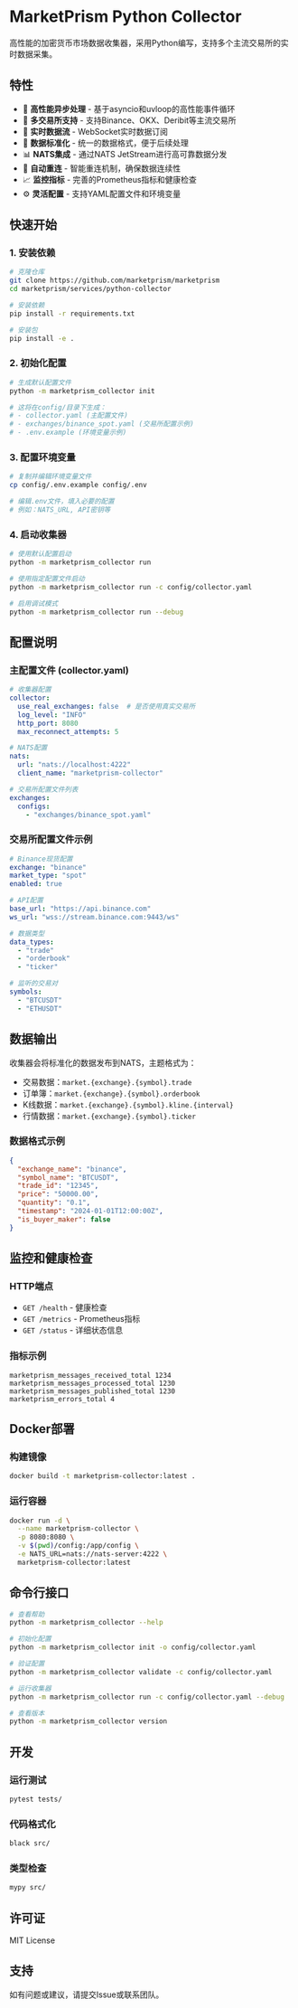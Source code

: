 # MarketPrism Python Collector

高性能的加密货币市场数据收集器，采用Python编写，支持多个主流交易所的实时数据采集。

## 特性

- 🚀 **高性能异步处理** - 基于asyncio和uvloop的高性能事件循环
- 🔗 **多交易所支持** - 支持Binance、OKX、Deribit等主流交易所
- 📡 **实时数据流** - WebSocket实时数据订阅
- 🎯 **数据标准化** - 统一的数据格式，便于后续处理
- 📊 **NATS集成** - 通过NATS JetStream进行高可靠数据分发
- 🔄 **自动重连** - 智能重连机制，确保数据连续性
- 📈 **监控指标** - 完善的Prometheus指标和健康检查
- ⚙️ **灵活配置** - 支持YAML配置文件和环境变量

## 快速开始

### 1. 安装依赖

```bash
# 克隆仓库
git clone https://github.com/marketprism/marketprism
cd marketprism/services/python-collector

# 安装依赖
pip install -r requirements.txt

# 安装包
pip install -e .
```

### 2. 初始化配置

```bash
# 生成默认配置文件
python -m marketprism_collector init

# 这将在config/目录下生成：
# - collector.yaml (主配置文件)
# - exchanges/binance_spot.yaml (交易所配置示例)
# - .env.example (环境变量示例)
```

### 3. 配置环境变量

```bash
# 复制并编辑环境变量文件
cp config/.env.example config/.env

# 编辑.env文件，填入必要的配置
# 例如：NATS_URL, API密钥等
```

### 4. 启动收集器

```bash
# 使用默认配置启动
python -m marketprism_collector run

# 使用指定配置文件启动
python -m marketprism_collector run -c config/collector.yaml

# 启用调试模式
python -m marketprism_collector run --debug
```

## 配置说明

### 主配置文件 (collector.yaml)

```yaml
# 收集器配置
collector:
  use_real_exchanges: false  # 是否使用真实交易所
  log_level: "INFO"
  http_port: 8080
  max_reconnect_attempts: 5

# NATS配置
nats:
  url: "nats://localhost:4222"
  client_name: "marketprism-collector"

# 交易所配置文件列表
exchanges:
  configs:
    - "exchanges/binance_spot.yaml"
```

### 交易所配置文件示例

```yaml
# Binance现货配置
exchange: "binance"
market_type: "spot"
enabled: true

# API配置
base_url: "https://api.binance.com"
ws_url: "wss://stream.binance.com:9443/ws"

# 数据类型
data_types:
  - "trade"
  - "orderbook" 
  - "ticker"

# 监听的交易对
symbols:
  - "BTCUSDT"
  - "ETHUSDT"
```

## 数据输出

收集器会将标准化的数据发布到NATS，主题格式为：

- 交易数据：`market.{exchange}.{symbol}.trade`
- 订单簿：`market.{exchange}.{symbol}.orderbook`
- K线数据：`market.{exchange}.{symbol}.kline.{interval}`
- 行情数据：`market.{exchange}.{symbol}.ticker`

### 数据格式示例

```json
{
  "exchange_name": "binance",
  "symbol_name": "BTCUSDT",
  "trade_id": "12345",
  "price": "50000.00",
  "quantity": "0.1",
  "timestamp": "2024-01-01T12:00:00Z",
  "is_buyer_maker": false
}
```

## 监控和健康检查

### HTTP端点

- `GET /health` - 健康检查
- `GET /metrics` - Prometheus指标
- `GET /status` - 详细状态信息

### 指标示例

```
marketprism_messages_received_total 1234
marketprism_messages_processed_total 1230
marketprism_messages_published_total 1230
marketprism_errors_total 4
```

## Docker部署

### 构建镜像

```bash
docker build -t marketprism-collector:latest .
```

### 运行容器

```bash
docker run -d \
  --name marketprism-collector \
  -p 8080:8080 \
  -v $(pwd)/config:/app/config \
  -e NATS_URL=nats://nats-server:4222 \
  marketprism-collector:latest
```

## 命令行接口

```bash
# 查看帮助
python -m marketprism_collector --help

# 初始化配置
python -m marketprism_collector init -o config/collector.yaml

# 验证配置
python -m marketprism_collector validate -c config/collector.yaml

# 运行收集器
python -m marketprism_collector run -c config/collector.yaml --debug

# 查看版本
python -m marketprism_collector version
```

## 开发

### 运行测试

```bash
pytest tests/
```

### 代码格式化

```bash
black src/
```

### 类型检查

```bash
mypy src/
```

## 许可证

MIT License

## 支持

如有问题或建议，请提交Issue或联系团队。 
